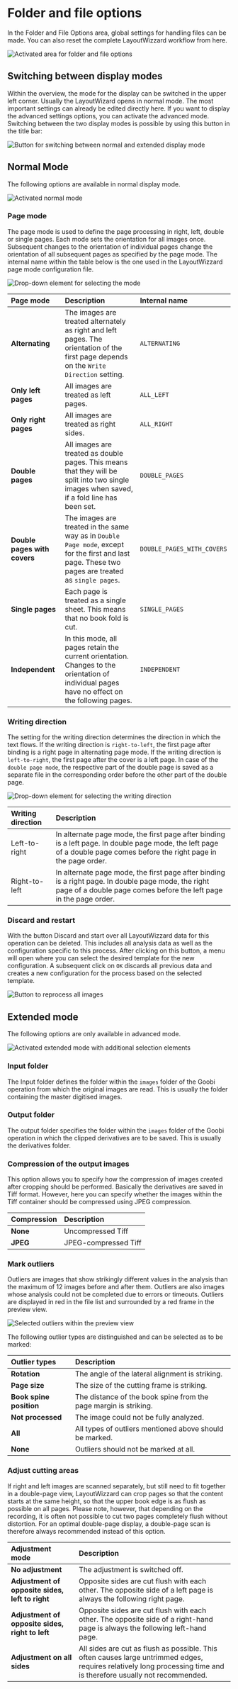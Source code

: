 # Folder and file options

In the Folder and File Options area, global settings for handling files can be made. You can also reset the complete LayoutWizzard workflow from here.

![Activated area for folder and file options](../../../../.gitbook/assets/intranda_step_crop_13.png)

## Switching between display modes

Within the overview, the mode for the display can be switched in the upper left corner. Usually the LayoutWizard opens in normal mode. The most important settings can already be edited directly here. If you want to display the advanced settings options, you can activate the advanced mode. Switching between the two display modes is possible by using this button in the title bar:

![Button for switching between normal and extended display mode](../../../../.gitbook/assets/intranda_step_crop_40.png)

## Normal Mode

The following options are available in normal display mode.

![Activated normal mode](../../../../.gitbook/assets/intranda_step_crop_47.png)

### Page mode

The page mode is used to define the page processing in right, left, double or single pages. Each mode sets the orientation for all images once. Subsequent changes to the orientation of individual pages change the orientation of all subsequent pages as specified by the page mode. The internal name within the table below is the one used in the LayoutWizzard page mode configuration file.

![Drop-down element for selecting the mode](../../../../.gitbook/assets/intranda_step_crop_44.png)

| Page mode | Description | Internal name |
| :--- | :--- | :--- |
| **Alternating** | The images are treated alternately as right and left pages. The orientation of the first page depends on the `Write Direction` setting. | `ALTERNATING` |
| **Only left pages** | All images are treated as left pages. | `ALL_LEFT` |
| **Only right pages** | All images are treated as right sides. | `ALL_RIGHT` |
| **Double pages** | All images are treated as double pages. This means that they will be split into two single images when saved, if a fold line has been set. | `DOUBLE_PAGES` |
| **Double pages with covers** | The images are treated in the same way as in `Double Page mode`, except for the first and last page. These two pages are treated as `single pages`. | `DOUBLE_PAGES_WITH_COVERS` |
| **Single pages** | Each page is treated as a single sheet. This means that no book fold is cut. | `SINGLE_PAGES` |
| **Independent** | In this mode, all pages retain the current orientation. Changes to the orientation of individual pages have no effect on the following pages. | `INDEPENDENT` |

### Writing direction

The setting for the writing direction determines the direction in which the text flows. If the writing direction is `right-to-left`, the first page after binding is a right page in alternating page mode. If the writing direction is `left-to-right`, the first page after the cover is a left page. In case of the `double page mode`, the respective part of the double page is saved as a separate file in the corresponding order before the other part of the double page.

![Drop-down element for selecting the writing direction](../../../../.gitbook/assets/intranda_step_crop_45.png)

| Writing direction | Description |
| :--- | :--- |
| Left-to-right | In alternate page mode, the first page after binding is a left page. In double page mode, the left page of a double page comes before the right page in the page order. |
| Right-to-left | In alternate page mode, the first page after binding is a right page. In double page mode, the right page of a double page comes before the left page in the page order. |

### Discard and restart

With the button Discard and start over all LayoutWizzard data for this operation can be deleted. This includes all analysis data as well as the configuration specific to this process. After clicking on this button, a menu will open where you can select the desired template for the new configuration. A subsequent click on `OK` discards all previous data and creates a new configuration for the process based on the selected template.

![Button to reprocess all images](../../../../.gitbook/assets/intranda_step_crop_43.png)

## Extended mode

The following options are only available in advanced mode.

![Activated extended mode with additional selection elements](../../../../.gitbook/assets/intranda_step_crop_48.png)

### Input folder

The Input folder defines the folder within the `images` folder of the Goobi operation from which the original images are read. This is usually the folder containing the master digitised images.

### Output folder

The output folder specifies the folder within the `images` folder of the Goobi operation in which the clipped derivatives are to be saved. This is usually the derivatives folder.

### Compression of the output images

This option allows you to specify how the compression of images created after cropping should be performed. Basically the derivatives are saved in Tiff format. However, here you can specify whether the images within the Tiff container should be compressed using JPEG compression.

| **Compression** | Description |
| :--- | :--- |
| **None** | Uncompressed Tiff |
| **JPEG** | JPEG-compressed Tiff |

### Mark outliers

Outliers are images that show strikingly different values in the analysis than the maximum of 12 images before and after them. Outliers are also images whose analysis could not be completed due to errors or timeouts. Outliers are displayed in red in the file list and surrounded by a red frame in the preview view.

![Selected outliers within the preview view](../../../../.gitbook/assets/intranda_step_crop_12.png)

The following outlier types are distinguished and can be selected as to be marked:

| Outlier types | Description |
| :--- | :--- |
| **Rotation** | The angle of the lateral alignment is striking. |
| **Page size** | The size of the cutting frame is striking. |
| **Book spine position** | The distance of the book spine from the page margin is striking. |
| **Not processed** | The image could not be fully analyzed. |
| **All** | All types of outliers mentioned above should be marked. |
| **None** | Outliers should not be marked at all. |

### Adjust cutting areas

If right and left images are scanned separately, but still need to fit together in a double-page view, LayoutWizzard can crop pages so that the content starts at the same height, so that the upper book edge is as flush as possible on all pages. Please note, however, that depending on the recording, it is often not possible to cut two pages completely flush without distortion. For an optimal double-page display, a double-page scan is therefore always recommended instead of this option.

| **Adjustment** mode | Description |
| :--- | :--- |
| **No adjustment** | The adjustment is switched off. |
| **Adjustment of opposite sides, left to right** | Opposite sides are cut flush with each other. The opposite side of a left page is always the following right page. |
| **Adjustment of opposite sides, right to left** | Opposite sides are cut flush with each other. The opposite side of a right-hand page is always the following left-hand page. |
| **Adjustment on all sides** | All sides are cut as flush as possible. This often causes large untrimmed edges, requires relatively long processing time and is therefore usually not recommended. |

